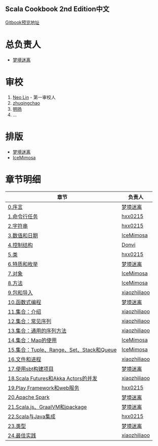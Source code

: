 Scala Cookbook 2nd Edition中文
---

[Gitbook预览地址](https://bitlap.gitbook.io/scalacookbook2/IUm1FxUIEGiFf76fby9v/)

# 总负责人

- [梦境迷离](https://github.com/jxnu-liguobin)

# 审校

1. [Neo Lin](https://github.com/neomaclin) - 第一审校人
2. [zhuqingchao](https://github.com/zhuqingchao)
3. [明扬](https://github.com/mingyang91)
4. ...

# 排版

- [梦境迷离](https://github.com/jxnu-liguobin)
- [IceMimosa](https://github.com/IceMimosa)

# 章节明细

| 章节                                                                          | 负责人                                             |
| --------------------------------------------------------------------------- | ----------------------------------------------- |
| [0.序言](0.序言.md)                                                             | [梦境迷离](https://github.com/jxnu-liguobin)        |
| [1.命令行任务](./1.命令行任务.md)                                                     | [hxx0215](https://github.com/hxx0215)           |
| [2.字符串](./2.字符串.md)                                                         | [hxx0215](https://github.com/hxx0215)           |
| [3.数值和日期](./3.数值和日期.md)                                                     | [IceMimosa](https://github.com/IceMimosa)       |
| [4.控制结构](./4.控制结构.md)                                                       | [Donvi](https://github.com/Donvi)               |
| [5.类](./5.类.md)                                                             | [hxx0215](https://github.com/hxx0215)           |
| [6.特质和枚举](./6.特质和枚举.md)                                                     | [梦境迷离](https://github.com/jxnu-liguobin)        |
| [7.对象](./7.对象.md)                                                           | [IceMimosa](https://github.com/IceMimosa)       |
| [8.方法](./8.方法.md)                                                           | [IceMimosa](https://github.com/IceMimosa)       |
| [9.包和导入](./9.包和导入.md)                                                       | [xiaozhiliaoo](https://github.com/xiaozhiliaoo) |
| [10.函数式编程](./10.函数式编程.md)                                                   | [梦境迷离](https://github.com/jxnu-liguobin)        |
| [11.集合：介绍](./11.集合：介绍.md)                                                   | [xiaozhiliaoo](https://github.com/xiaozhiliaoo) |
| [12.集合：常见序列](./12.集合：常见序列类.md)                                              | [xiaozhiliaoo](https://github.com/xiaozhiliaoo) |
| [13.集合：通用的序列方法](13.集合：常见序列方法.md)                                            | [xiaozhiliaoo](https://github.com/xiaozhiliaoo) |
| [14.集合：Map的使用](./14.集合：Map的使用.md)                                           | [IceMimosa](https://github.com/IceMimosa)       |
| [15.集合：Tuple、Range、Set、Stack和Queue](./15.集合：Tuple、Range、Set、Stack和Queue.md) | [IceMimosa](https://github.com/IceMimosa)       |
| [16.文件和进程](./16.文件和进程.md)                                                   | [xiaozhiliaoo](https://github.com/xiaozhiliaoo) |
| [17.使用sbt构建项目](./17.使用sbt构建项目.md)                                           | [梦境迷离](https://github.com/jxnu-liguobin)        |
| [18.Scala Futures和Akka Actors的并发](./18.Scala%20Futures和Akka%20Actors的并发.md) | [xiaozhiliaoo](https://github.com/xiaozhiliaoo) |
| [19.Play Framework和web服务](./19.Play%20框架和%20Web%20服务.md)                    | [hxx0215](https://github.com/hxx0215)           |
| [20.Apache Spark](./20.Apache%20Spark.md)                                   | [梦境迷离](https://github.com/jxnu-liguobin)        |
| [21.Scala.js、GraalVM和jpackage](./21.Scala.js、GraalVM和jpackage)              | [梦境迷离](https://github.com/jxnu-liguobin)        |
| [22.Scala与Java集成](./22.Scala与Java集成)                                        | [hxx0215](https://github.com/hxx0215)           |
| [23.类型](./23.类型.md)                                                         | [梦境迷离](https://github.com/jxnu-liguobin)        |
| [24.最佳实践](./24.最佳实践.md)                                                     | [xiaozhiliaoo](https://github.com/xiaozhiliaoo) |
